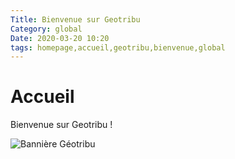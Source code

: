 ```yaml
---
Title: Bienvenue sur Geotribu
Category: global
Date: 2020-03-20 10:20
tags: homepage,accueil,geotribu,bienvenue,global
---
```


# Accueil

Bienvenue sur Geotribu !

![Bannière Géotribu](https://cdn.geotribu.fr/images/internal/charte/geotribu_banner.jpg)
